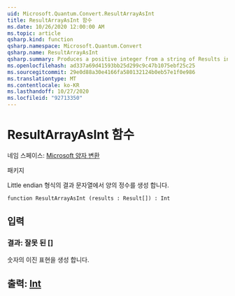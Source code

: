```yaml
---
uid: Microsoft.Quantum.Convert.ResultArrayAsInt
title: ResultArrayAsInt 함수
ms.date: 10/26/2020 12:00:00 AM
ms.topic: article
qsharp.kind: function
qsharp.namespace: Microsoft.Quantum.Convert
qsharp.name: ResultArrayAsInt
qsharp.summary: Produces a positive integer from a string of Results in little endian format.
ms.openlocfilehash: ad337a69d41593bb25d299c9c47b1075ebf25c25
ms.sourcegitcommit: 29e0d88a30e4166fa580132124b0eb57e1f0e986
ms.translationtype: MT
ms.contentlocale: ko-KR
ms.lasthandoff: 10/27/2020
ms.locfileid: "92713350"
---
```

# <a name="resultarrayasint-function"></a>ResultArrayAsInt 함수

네임 스페이스: [Microsoft 양자 변환](xref:Microsoft.Quantum.Convert)

패키지 [](https://nuget.org/packages/)


Little endian 형식의 결과 문자열에서 양의 정수를 생성 합니다.

```qsharp
function ResultArrayAsInt (results : Result[]) : Int
```


## <a name="input"></a>입력

### <a name="results--__invalidresult__"></a>결과: __잘못 <Result> 된__ []

숫자의 이진 표현을 생성 합니다.



## <a name="output--int"></a>출력: [Int](xref:microsoft.quantum.lang-ref.int)

